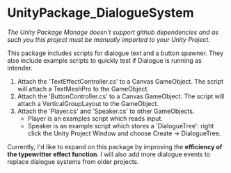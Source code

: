# UnityPackage_DialogueSystem

*The Unity Package Manage doesn't support github dependencies and as such you this project must be manually imported to your Unity Project.*

This package includes scripts for dialogue text and a button spawner. 
They also include example scripts to quickly test if Dialogue is running as intender.

1. Attach the 'TextEffectController.cs' to a Canvas GameObject. The script will attach a TextMeshPro to the GameObject.
2. Attach the 'ButtonController.cs' to a Canvas GameObject. The script will attach a VerticalGroupLayout to the GameObject.
3. Attach the 'Player.cs' and 'Speaker.cs' to other GameObjects. 
    - Player is an examples script which reads input.
    - Speaker is an example script which stores a 'DialogueTree': right click the Unity Project Window and choose Create -> DialogueTree.

Currently, I'd like to expand on this package by improving the **efficiency of the typewritter effect function**. I will also add more dialogue events to replace dialogue systems from older projects.
